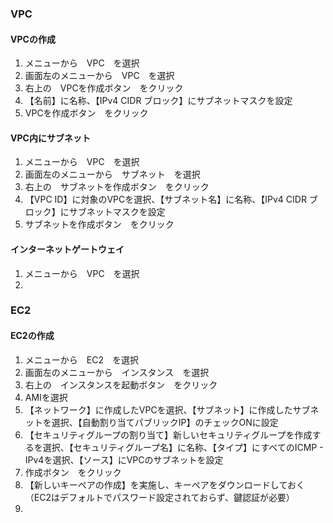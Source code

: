 ### VPC  
#### VPCの作成
1. メニューから　VPC　を選択  
2. 画面左のメニューから　VPC　を選択  
3. 右上の　VPCを作成ボタン　をクリック  
4. 【名前】に名称、【IPv4 CIDR ブロック】にサブネットマスクを設定  
5. VPCを作成ボタン　をクリック  
  
#### VPC内にサブネット
1. メニューから　VPC　を選択
2. 画面左のメニューから　サブネット　を選択  
3. 右上の　サブネットを作成ボタン　をクリック  
4. 【VPC ID】に対象のVPCを選択、【サブネット名】に名称、【IPv4 CIDR ブロック】にサブネットマスクを設定  
5. サブネットを作成ボタン　をクリック  
  
#### インターネットゲートウェイ
1. メニューから　VPC　を選択
2. 
  
  
### EC2  
#### EC2の作成  
1. メニューから　EC2　を選択  
2. 画面左のメニューから　インスタンス　を選択  
3. 右上の　インスタンスを起動ボタン　をクリック  
4. AMIを選択  
5. 【ネットワーク】に作成したVPCを選択、【サブネット】に作成したサブネットを選択、【自動割り当てパブリックIP】のチェックONに設定  
6. 【セキュリティグループの割り当て】新しいセキュリティグループを作成するを選択、【セキュリティグループ名】に名称、【タイプ】にすべてのICMP - IPv4を選択、【ソース】にVPCのサブネットを設定  
7. 作成ボタン　をクリック  
8. 【新しいキーペアの作成】を実施し、キーペアをダウンロードしておく（EC2はデフォルトでパスワード設定されておらず、鍵認証が必要）
9. 
